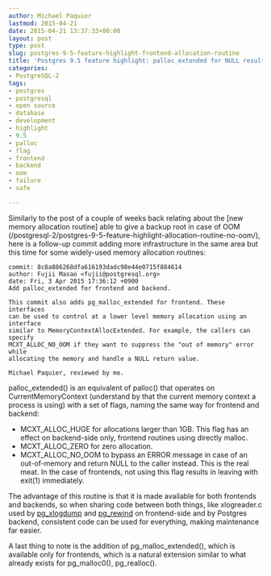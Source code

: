 ```yaml
---
author: Michael Paquier
lastmod: 2015-04-21
date: 2015-04-21 13:37:33+00:00
layout: post
type: post
slug: postgres-9-5-feature-highlight-frontend-allocation-routine
title: 'Postgres 9.5 feature highlight: palloc_extended for NULL result on OOM'
categories:
- PostgreSQL-2
tags:
- postgres
- postgresql
- open source
- database
- development
- highlight
- 9.5
- palloc
- flag
- frontend
- backend
- oom
- failure
- safe

---
```


Similarly to the post of a couple of weeks back relating about the
[new memory allocation routine] able to give a backup root in case of OOM
(/postgresql-2/postgres-9-5-feature-highlight-allocation-routine-no-oom/),
here is a follow-up commit adding more infrastructure in the same area but
this time for some widely-used memory allocation routines:

    commit: 8c8a886268dfa616193dadc98e44e0715f884614
    author: Fujii Masao <fujii@postgresql.org>
    date: Fri, 3 Apr 2015 17:36:12 +0900
    Add palloc_extended for frontend and backend.

    This commit also adds pg_malloc_extended for frontend. These interfaces
    can be used to control at a lower level memory allocation using an interface
    similar to MemoryContextAllocExtended. For example, the callers can specify
    MCXT_ALLOC_NO_OOM if they want to suppress the "out of memory" error while
    allocating the memory and handle a NULL return value.

    Michael Paquier, reviewed by me.

palloc\_extended() is an equivalent of palloc() that operates on
CurrentMemoryContext (understand by that the current memory context a
process is using) with a set of flags, naming the same way for frontend
and backend:

  * MCXT\_ALLOC\_HUGE for allocations larger than 1GB. This flag has an
  effect on backend-side only, frontend routines using directly malloc.
  * MCXT\_ALLOC\_ZERO for zero allocation.
  * MCXT\_ALLOC\_NO\_OOM to bypass an ERROR message in case of an
  out-of-memory and return NULL to the caller instead. This is the real
  meat. In the case of frontends, not using this flag results in leaving
  with exit(1) immediately.

The advantage of this routine is that it is made available for both frontends
and backends, so when sharing code between both things, like xlogreader.c
used by [pg\_xlogdump](http://www.postgresql.org/docs/devel/static/pgxlogdump.html)
and [pg\_rewind](http://www.postgresql.org/docs/devel/static/app-pgrewind.html)
on frontend-side and by Postgres backend, consistent code can be used for
everything, making maintenance far easier.

A last thing to note is the addition of pg\_malloc\_extended(), which is
available only for frontends, which is a natural extension similar to what
already exists for pg\_malloc0(), pg\_realloc().
